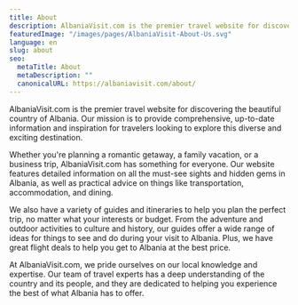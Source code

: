 ```yaml
---
title: About
description: AlbaniaVisit.com is the premier travel website for discovering the beautiful country of Albania. Our mission is to provide comprehensive, up-to-date information
featuredImage: "/images/pages/AlbaniaVisit-About-Us.svg"
language: en
slug: about
seo:
  metaTitle: About
  metaDescription: ""
  canonicalURL: https://albaniavisit.com/about/
---
```


AlbaniaVisit.com is the premier travel website for discovering the beautiful country of Albania. Our mission is to provide comprehensive, up-to-date information and inspiration for travelers looking to explore this diverse and exciting destination.

Whether you're planning a romantic getaway, a family vacation, or a business trip, AlbaniaVisit.com has something for everyone. Our website features detailed information on all the must-see sights and hidden gems in Albania, as well as practical advice on things like transportation, accommodation, and dining.

We also have a variety of guides and itineraries to help you plan the perfect trip, no matter what your interests or budget. From the adventure and outdoor activities to culture and history, our guides offer a wide range of ideas for things to see and do during your visit to Albania. Plus, we have great flight deals to help you get to Albania at the best price.

At AlbaniaVisit.com, we pride ourselves on our local knowledge and expertise. Our team of travel experts has a deep understanding of the country and its people, and they are dedicated to helping you experience the best of what Albania has to offer.